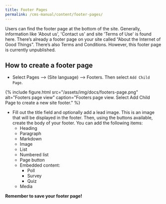 ```yaml
---
title: Footer Pages
permalink: /cms-manual/content/footer-pages/
---
```


Users can find the footer page at the bottom of the site. Generally, information like 'About us', 'Contact us' and site 'Terms of Use' is found here. There’s already a footer page on your site called “About the Internet of Good Things”. There’s also Terms and Conditions. However, this footer page is currently unpublished.

## How to create a footer page

- Select Pages --> (Site language) --> Footers. Then select `Add Child Page`.

{% include figure.html src="/assets/img/docs/footers-page.png" alt="Footers page view" caption="Footers page view. Select Add Child Page to create a new site footer." %}

- Fill out the title field and optionally add a lead image. This is an image that will be displayed in the footer. Then, using the buttons available, create the body of your footer. You can add the following items:
    - Heading
    - Paragraph
    - Markdown
    - Image
    - List
    - Numbered list
    - Page button
    - Embedded content:
        - Poll
        - Survey
        - Quiz
    - Media

**Remember to save your footer page!**

